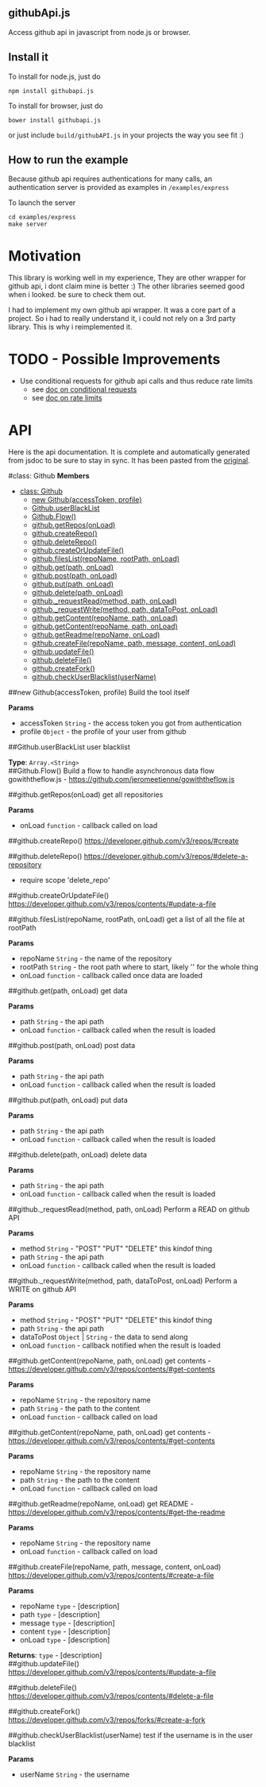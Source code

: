 githubApi.js
------------

Access github api in javascript from node.js or browser.


## Install it

To install for node.js, just do

```
npm install githubapi.js
```

To install for browser, just do

```
bower install githubapi.js
```

or just include ```build/githubAPI.js``` in your projects the way you see fit :)

## How to run the example

Because github api requires authentications for many calls, an authentication
server is provided as examples in ```/examples/express```

To launch the server

```
cd examples/express
make server
```

# Motivation
This library is working well in my experience,
They are other wrapper for github api, i dont claim mine is better :)
The other libraries seemed good when i looked. be sure to check them out.

I had to implement my own github api wrapper.
It was a core part of a project. 
So i had to really understand it, i could not rely
on a 3rd party library. This is why i reimplemented it.

# TODO - Possible Improvements
* Use conditional requests for github api calls and thus reduce rate limits
  * see [doc on conditional requests](https://developer.github.com/guides/getting-started/#conditional-requests)
  * see [doc on rate limits](https://developer.github.com/v3/rate_limit/)

# API 

Here is the api documentation. 
It is complete and automatically generated from jsdoc to be sure to stay in sync.
It has been pasted from the [original](https://github.com/jeromeetienne/githubAPI.js/blob/master/docs/api.md).
 
<a name="Github"></a>
#class: Github
**Members**

* [class: Github](#Github)
  * [new Github(accessToken, profile)](#new_Github)
  * [Github.userBlackList](#Github.userBlackList)
  * [Github.Flow()](#Github.Flow)
  * [github.getRepos(onLoad)](#Github#getRepos)
  * [github.createRepo()](#Github#createRepo)
  * [github.deleteRepo()](#Github#deleteRepo)
  * [github.createOrUpdateFile()](#Github#createOrUpdateFile)
  * [github.filesList(repoName, rootPath, onLoad)](#Github#filesList)
  * [github.get(path, onLoad)](#Github#get)
  * [github.post(path, onLoad)](#Github#post)
  * [github.put(path, onLoad)](#Github#put)
  * [github.delete(path, onLoad)](#Github#delete)
  * [github._requestRead(method, path, onLoad)](#Github#_requestRead)
  * [github._requestWrite(method, path, dataToPost, onLoad)](#Github#_requestWrite)
  * [github.getContent(repoName, path, onLoad)](#Github#getContent)
  * [github.getContent(repoName, path, onLoad)](#Github#getContent)
  * [github.getReadme(repoName, onLoad)](#Github#getReadme)
  * [github.createFile(repoName, path, message, content, onLoad)](#Github#createFile)
  * [github.updateFile()](#Github#updateFile)
  * [github.deleteFile()](#Github#deleteFile)
  * [github.createFork()](#Github#createFork)
  * [github.checkUserBlacklist(userName)](#Github#checkUserBlacklist)

<a name="new_Github"></a>
##new Github(accessToken, profile)
Build the tool itself

**Params**

- accessToken `String` - the access token you got from authentication  
- profile `Object` - the profile of your user from github  

<a name="Github.userBlackList"></a>
##Github.userBlackList
user blacklist

**Type**: `Array.<String>`  
<a name="Github.Flow"></a>
##Github.Flow()
Build a flow to handle asynchronous data flow
gowiththeflow.js - https://github.com/jeromeetienne/gowiththeflow.js

<a name="Github#getRepos"></a>
##github.getRepos(onLoad)
get all repositories

**Params**

- onLoad `function` - callback called on load  

<a name="Github#createRepo"></a>
##github.createRepo()
https://developer.github.com/v3/repos/#create

<a name="Github#deleteRepo"></a>
##github.deleteRepo()
https://developer.github.com/v3/repos/#delete-a-repository

- require scope 'delete_repo'

<a name="Github#createOrUpdateFile"></a>
##github.createOrUpdateFile()
https://developer.github.com/v3/repos/contents/#update-a-file

<a name="Github#filesList"></a>
##github.filesList(repoName, rootPath, onLoad)
get a list of all the file at rootPath

**Params**

- repoName `String` - the name of the repository  
- rootPath `String` - the root path where to start, likely '' for the whole thing  
- onLoad `function` - callback called once data are loaded  

<a name="Github#get"></a>
##github.get(path, onLoad)
get data

**Params**

- path `String` - the api path  
- onLoad `function` - callback called when the result is loaded  

<a name="Github#post"></a>
##github.post(path, onLoad)
post data

**Params**

- path `String` - the api path  
- onLoad `function` - callback called when the result is loaded  

<a name="Github#put"></a>
##github.put(path, onLoad)
put data

**Params**

- path `String` - the api path  
- onLoad `function` - callback called when the result is loaded  

<a name="Github#delete"></a>
##github.delete(path, onLoad)
delete data

**Params**

- path `String` - the api path  
- onLoad `function` - callback called when the result is loaded  

<a name="Github#_requestRead"></a>
##github._requestRead(method, path, onLoad)
Perform a READ on github API

**Params**

- method `String` - "POST" "PUT" "DELETE" this kindof thing  
- path `String` - the api path  
- onLoad `function` - callback called when the result is loaded  

<a name="Github#_requestWrite"></a>
##github._requestWrite(method, path, dataToPost, onLoad)
Perform a WRITE on github API

**Params**

- method `String` - "POST" "PUT" "DELETE" this kindof thing  
- path `String` - the api path  
- dataToPost `Object` | `String` - the data to send along  
- onLoad `function` - callback notified when the result is loaded  

<a name="Github#getContent"></a>
##github.getContent(repoName, path, onLoad)
get contents - https://developer.github.com/v3/repos/contents/#get-contents

**Params**

- repoName `String` - the repository name  
- path `String` - the path to the content  
- onLoad `function` - callback called on load  

<a name="Github#getContent"></a>
##github.getContent(repoName, path, onLoad)
get contents - https://developer.github.com/v3/repos/contents/#get-contents

**Params**

- repoName `String` - the repository name  
- path `String` - the path to the content  
- onLoad `function` - callback called on load  

<a name="Github#getReadme"></a>
##github.getReadme(repoName, onLoad)
get README - https://developer.github.com/v3/repos/contents/#get-the-readme

**Params**

- repoName `String` - the repository name  
- onLoad `function` - callback called on load  

<a name="Github#createFile"></a>
##github.createFile(repoName, path, message, content, onLoad)
https://developer.github.com/v3/repos/contents/#create-a-file

**Params**

- repoName `type` - [description]  
- path `type` - [description]  
- message `type` - [description]  
- content `type` - [description]  
- onLoad `type` - [description]  

**Returns**: `type` - [description]  
<a name="Github#updateFile"></a>
##github.updateFile()
https://developer.github.com/v3/repos/contents/#update-a-file

<a name="Github#deleteFile"></a>
##github.deleteFile()
https://developer.github.com/v3/repos/contents/#delete-a-file

<a name="Github#createFork"></a>
##github.createFork()
https://developer.github.com/v3/repos/forks/#create-a-fork

<a name="Github#checkUserBlacklist"></a>
##github.checkUserBlacklist(userName)
test if the username is in the user blacklist

**Params**

- userName `String` - the username  
